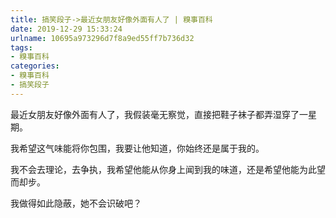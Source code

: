 ```yaml
---
title: 搞笑段子->最近女朋友好像外面有人了 | 糗事百科
date: 2019-12-29 15:33:24
urlname: 10695a973296d7f8a9ed55ff7b736d32
tags: 
- 糗事百科
categories:
- 糗事百科
- 搞笑段子
---
```

最近女朋友好像外面有人了，我假装毫无察觉，直接把鞋子袜子都弄湿穿了一星期。

我希望这气味能将你包围，我要让他知道，你始终还是属于我的。

我不会去理论，去争执，我希望他能从你身上闻到我的味道，还是希望他能为此望而却步。

我做得如此隐蔽，她不会识破吧？


